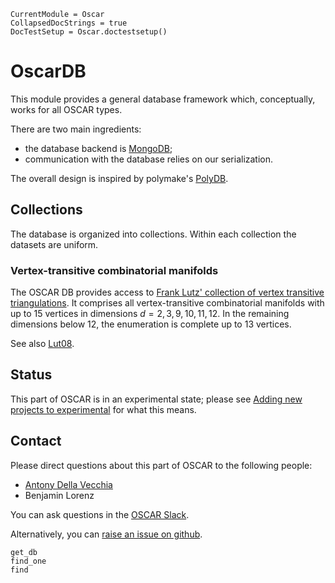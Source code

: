 ```@meta
CurrentModule = Oscar
CollapsedDocStrings = true
DocTestSetup = Oscar.doctestsetup()
```

# OscarDB

This module provides a general database framework which, conceptually, works for all OSCAR types.

There are two main ingredients:
- the database backend is [MongoDB](https://www.mongodb.com);
- communication with the database relies on our serialization.

The overall design is inspired by polymake's [PolyDB](https://polydb.org/).

## Collections

The database is organized into collections.
Within each collection the datasets are uniform.

### Vertex-transitive combinatorial manifolds
The OSCAR DB provides access to [Frank Lutz' collection of vertex transitive triangulations](https://www3.math.tu-berlin.de/IfM/Nachrufe/Frank_Lutz/stellar/vertex-transitive-triangulations.html).
It comprises all vertex-transitive combinatorial manifolds with up to 15 vertices in dimensions $d=2,3,9,10,11,12$.
In the remaining dimensions below 12, the enumeration is complete up to 13 vertices.

See also [Lut08](@cite).

## Status

This part of OSCAR is in an experimental state; please see [Adding new projects to experimental](@ref) for what this means.

## Contact

Please direct questions about this part of OSCAR to the following people:
* [Antony Della Vecchia](https://antonydellavecchia.github.io/)
* Benjamin Lorenz

You can ask questions in the [OSCAR Slack](https://www.oscar-system.org/community/#slack).

Alternatively, you can [raise an issue on github](https://www.oscar-system.org/community/#how-to-report-issues).

```@docs
get_db
find_one
find
```


